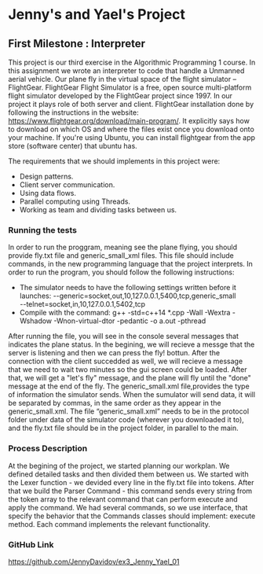 # Jenny's and Yael's Project

## First Milestone : Interpreter

This project is our third exercise in the Algorithmic Programming 1 course. 
In this assignment we wrote an interpreter to code that handle a Unmanned aerial vehicle.
Our plane fly in the virtual space of the flight simulator – FlightGear.
FlightGear Flight Simulator is a free, open source multi-platform flight simulator developed by 
the FlightGear project since 1997. In our project it plays role of both server and client. 
FlightGear installation done by following the instructions in the website: https://www.flightgear.org/download/main-program/.
It explicitly says how to download on which OS and where the files exist once you download onto your machine.
If you're using Ubuntu, you can install flightgear from the app store (software center) that ubuntu has.


The requirements that we should implements in this project were:
* Design patterns.
* Client server communication.
* Using data flows.
* Parallel computing using Threads.
* Working as team and dividing tasks between us.


### Running the tests
In order to run the proggram, meaning see the plane flying, you should provide fly.txt file and generic_small_xml files.
This file should include commands, in the new programming language that the project interprets. 
In order to run the program, you should follow the following instructions:
*  The simulator needs to have the following settings written before it launches:
--generic=socket,out,10,127.0.0.1,5400,tcp,generic_small   
--telnet=socket,in,10,127.0.0.1,5402,tcp
*  Compile with the command:
g++ -std=c++14 *.cpp -Wall -Wextra -Wshadow -Wnon-virtual-dtor -pedantic -o a.out -pthread

After running the file, you will see in the console several messages that indicates the plane status. 
In the begining, we will recieve a messge that the server is listening and then we can press the fly! bottun.
After the connection with the client succedded as well, we will recieve a message that we need to wait two minutes so the gui screen could be loaded.
After that, we will get a "let's fly" message, and the plane will fly until the "done" message at the end of the fly.
The generic_small.xml file,provides the type of information the simulator sends.
When the sumulator will send data, it will be separated by commas, in the same order as they appear in the generic_small.xml.
The file “generic_small.xml” needs to be in the protocol folder under data of the simulator code (wherever you downloaded it to), and the fly.txt file should be in the project folder, in parallel to the main.



### Process Description
At the begining of the project, we started planning our workplan. 
We defined detailed tasks and then divided them between us.
We started with the Lexer function - we devided every line in the fly.txt file into tokens.
After that we build the Parser Command - this command sends every string from the token array 
to the relevant command that can perform execute and apply the command.
We had several commands, so we use interface, that specify the behavior that the Commands classes should implement: 
execute method. Each command implements the relevant functionality.


### GitHub Link
https://github.com/JennyDavidov/ex3_Jenny_Yael_01





